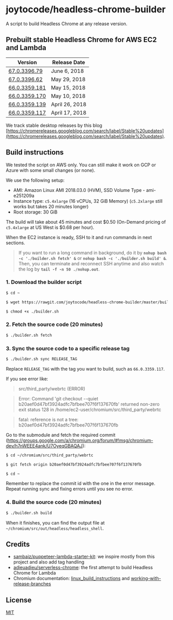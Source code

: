 # joytocode/headless-chrome-builder

A script to build Headless Chrome at any release version.

## Prebuilt stable Headless Chrome for AWS EC2 and Lambda

| Version | Release Date |
| ------- | ------------ |
| [67.0.3396.79](https://s3-us-west-2.amazonaws.com/joytocode-public/headless-chrome/67.0.3396.79.zip) | June 6, 2018 |
| [67.0.3396.62](https://s3-us-west-2.amazonaws.com/joytocode-public/headless-chrome/67.0.3396.62.zip) | May 29, 2018 |
| [66.0.3359.181](https://s3-us-west-2.amazonaws.com/joytocode-public/headless-chrome/66.0.3359.181.zip) | May 15, 2018 |
| [66.0.3359.170](https://s3-us-west-2.amazonaws.com/joytocode-public/headless-chrome/66.0.3359.170.zip) | May 10, 2018 |
| [66.0.3359.139](https://s3-us-west-2.amazonaws.com/joytocode-public/headless-chrome/66.0.3359.139.zip) | April 26, 2018 |
| [66.0.3359.117](https://s3-us-west-2.amazonaws.com/joytocode-public/headless-chrome/66.0.3359.117.zip) | April 17, 2018 |

We track stable desktop releases by this blog [https://chromereleases.googleblog.com/search/label/Stable%20updates](https://chromereleases.googleblog.com/search/label/Stable%20updates).

## Build instructions

We tested the script on AWS only. You can still make it work on GCP or Azure with some small changes (or none).

We use the following setup:

- AMI: Amazon Linux AMI 2018.03.0 (HVM), SSD Volume Type - ami-e251209a
- Instance type: `c5.4xlarge` (16 vCPUs, 32 GiB Memory) (`c5.2xlarge` still works but takes 20 minutes longer)
- Root storage: 30 GiB

The build will take about 45 minutes and cost $0.50 (On-Demand pricing of `c5.4xlarge` at US West is $0.68 per hour).

When the EC2 instance is ready, SSH to it and run commands in next sections.

> If you want to run a long command in background, do it by **`nohup bash -c './builder.sh fetch' &`** or **`nohup bash -c './builder.sh build' &`**. Then, you can terminate and reconnect SSH anytime and also watch the log by **`tail -f -n 50 ./nohup.out`**.

### 1. Download the builder script

```bash
$ cd ~

$ wget https://rawgit.com/joytocode/headless-chrome-builder/master/builder.sh

$ chmod +x ./builder.sh
```

### 2. Fetch the source code (20 minutes)

```bash
$ ./builder.sh fetch
```

### 3. Sync the source code to a specific release tag

```bash
$ ./builder.sh sync RELEASE_TAG
```

Replace `RELEASE_TAG` with the tag you want to build, such as `66.0.3359.117`.

If you see error like:

> src/third_party/webrtc (ERROR)

> Error: Command 'git checkout --quiet b20aef0d47bf3924adfc7bfbee707f6f137670fb' returned non-zero exit status 128 in /home/ec2-user/chromium/src/third_party/webrtc

> fatal: reference is not a tree: b20aef0d47bf3924adfc7bfbee707f6f137670fb

Go to the submodule and fetch the required commit (https://groups.google.com/a/chromium.org/forum/#!msg/chromium-dev/h7nWEEE4ank/U7OyeqGBAQAJ):

```bash
$ cd ~/chromium/src/third_party/webrtc

$ git fetch origin b20aef0d47bf3924adfc7bfbee707f6f137670fb

$ cd ~
```

Remember to replace the commit id with the one in the error message. Repeat running sync and fixing errors until you see no error.

### 4. Build the source code (20 minutes)

```bash
$ ./builder.sh build
```

When it finishes, you can find the output file at `~/chromium/src/out/headless/headless_shell`.

## Credits

- [sambaiz/puppeteer-lambda-starter-kit](https://github.com/sambaiz/puppeteer-lambda-starter-kit): we inspire mostly from this project and also add tag handling
- [adieuadieu/serverless-chrome](https://github.com/adieuadieu/serverless-chrome): the first attempt to build Headless Chrome for Lambda
- Chromium documentation: [linux_build_instructions](https://chromium.googlesource.com/chromium/src/+/master/docs/linux_build_instructions.md) and [working-with-release-branches](https://www.chromium.org/developers/how-tos/get-the-code/working-with-release-branches)

## License

[MIT](LICENSE)
